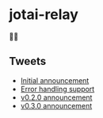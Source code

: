 # jotai-relay

👻🧲

## Tweets

- [Initial announcement](https://twitter.com/dai_shi/status/1535970335979634688)
- [Error handling support](https://twitter.com/dai_shi/status/1550845866617245697)
- [v0.2.0 announcement](https://twitter.com/dai_shi/status/1592142416638664705)
- [v0.3.0 announcement](https://twitter.com/dai_shi/status/1592315966817734657)
